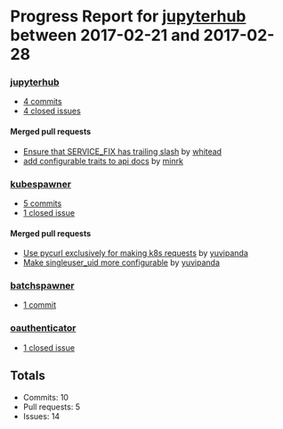 # Progress Report for [jupyterhub](https://github.com/jupyterhub) between 2017-02-21 and 2017-02-28

### [jupyterhub](https://github.com/jupyterhub/jupyterhub)
-  [4 commits](https://github.com/jupyterhub/jupyterhub/compare/master@%7B1487656800%7D...master@%7B1488261600%7D)
-  [4 closed issues](https://github.com/jupyterhub/jupyterhub/issues?utf8=%E2%9C%93&q=is%3Aissue%20closed%3A2017-02-21..2017-02-28)

#### Merged pull requests
- [Ensure that SERVICE_FIX has trailing slash](https://github.com/jupyterhub/jupyterhub/pull/1003) by [whitead](https://github.com/whitead)
- [add configurable traits to api docs](https://github.com/jupyterhub/jupyterhub/pull/983) by [minrk](https://github.com/minrk)

### [kubespawner](https://github.com/jupyterhub/kubespawner)
-  [5 commits](https://github.com/jupyterhub/kubespawner/compare/master@%7B1487656800%7D...master@%7B1488261600%7D)
-  [1 closed issue](https://github.com/jupyterhub/kubespawner/issues?utf8=%E2%9C%93&q=is%3Aissue%20closed%3A2017-02-21..2017-02-28)

#### Merged pull requests
- [Use pycurl exclusively for making k8s requests](https://github.com/jupyterhub/kubespawner/pull/30) by [yuvipanda](https://github.com/yuvipanda)
- [Make singleuser_uid more configurable](https://github.com/jupyterhub/kubespawner/pull/27) by [yuvipanda](https://github.com/yuvipanda)

### [batchspawner](https://github.com/jupyterhub/batchspawner)
-  [1 commit](https://github.com/jupyterhub/batchspawner/compare/master@%7B1487656800%7D...master@%7B1488261600%7D)

### [oauthenticator](https://github.com/jupyterhub/oauthenticator)
-  [1 closed issue](https://github.com/jupyterhub/oauthenticator/issues?utf8=%E2%9C%93&q=is%3Aissue%20closed%3A2017-02-21..2017-02-28)

## Totals
- Commits: 10
- Pull requests: 5
- Issues: 14
